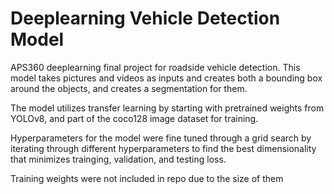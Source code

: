 # Deeplearning Vehicle Detection Model
 APS360 deeplearning final project for roadside vehicle detection. This model takes pictures and videos as inputs and creates both a bounding box around the objects, and creates a segmentation for them.

The model utilizes transfer learning by starting with pretrained weights from YOLOv8, and part of the coco128 image dataset for training.

Hyperparameters for the model were fine tuned through a grid search by iterating through different hyperparameters to find the best dimensionality that minimizes trainging, validation, and testing loss.

Training weights were not included in repo due to the size of them
